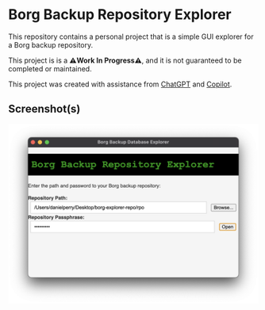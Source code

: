 # Borg Backup Repository Explorer

This repository contains a personal project that is a simple GUI explorer for a Borg backup repository.

This project is is a **⚠️Work In Progress⚠️**, and it is not guaranteed to be completed or maintained.

This project was created with assistance from [ChatGPT](https://chat.openai.com/chat) and [Copilot](https://copilot.github.com).

## Screenshot(s)
<img src="./images/ss1.png" width=650 />
